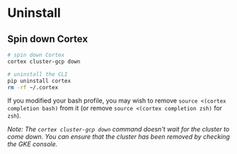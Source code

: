 # Uninstall

## Spin down Cortex

```bash
# spin down Cortex
cortex cluster-gcp down

# uninstall the CLI
pip uninstall cortex
rm -rf ~/.cortex
```

If you modified your bash profile, you may wish to remove `source <(cortex completion bash)` from it (or remove `source <(cortex completion zsh)` for `zsh`).

*Note: The `cortex cluster-gcp down` command doesn't wait for the cluster to come down. You can ensure that the cluster has been removed by checking the GKE console.*
